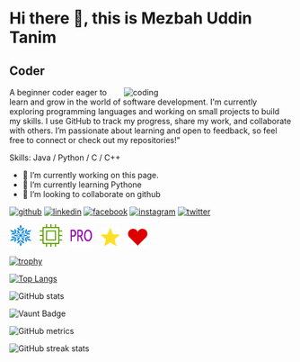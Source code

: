 
# Hi there 👋, this is Mezbah Uddin Tanim
## Coder

<img align="right" alt="coding" width="300" src="https://th.bing.com/th/id/OIP.iz36BMvdF7uKHxbB5a6RgAHaHa?pid=ImgDet&w=185&h=185&c=7&dpr=1.1">

 A beginner coder eager to learn and grow in the world of software development. I'm currently exploring programming languages and working on small projects to build my skills. I use GitHub to track my progress, share my work, and collaborate with others. I’m passionate about learning and open to feedback, so feel free to connect or check out my repositories!"

Skills: Java / Python / C / C++

- 🔭 I’m currently working on this page. 
- 🌱 I’m currently learning Pythone 
- 👯 I’m looking to collaborate on github 


[<img src='https://cdn.jsdelivr.net/npm/simple-icons@3.0.1/icons/github.svg' alt='github' height='40'>](https://github.com/Mezbah1611)  [<img src='https://cdn.jsdelivr.net/npm/simple-icons@3.0.1/icons/linkedin.svg' alt='linkedin' height='40'>](https://www.linkedin.com/in/mezbah-uddin-tanim/)  [<img src='https://cdn.jsdelivr.net/npm/simple-icons@3.0.1/icons/facebook.svg' alt='facebook' height='40'>](https://www.facebook.com/mdtanim.tanim)  [<img src='https://cdn.jsdelivr.net/npm/simple-icons@3.0.1/icons/instagram.svg' alt='instagram' height='40'>](https://www.instagram.com/mezbah_uddin_tanim/)  [<img src='https://cdn.jsdelivr.net/npm/simple-icons@3.0.1/icons/twitter.svg' alt='twitter' height='40'>](https://twitter.com/Mezbah203)  

<a href='https://archiveprogram.github.com/'><img src='https://raw.githubusercontent.com/acervenky/animated-github-badges/master/assets/acbadge.gif' width='40' height='40'></a> <a href='https://docs.github.com/en/developers'><img src='https://raw.githubusercontent.com/acervenky/animated-github-badges/master/assets/devbadge.gif' width='40' height='40'></a> <a href='https://github.com/pricing'><img src='https://raw.githubusercontent.com/acervenky/animated-github-badges/master/assets/pro.gif' width='40' height='40'></a> <a href='https://stars.github.com/'><img src='https://raw.githubusercontent.com/acervenky/animated-github-badges/master/assets/starbadge.gif' width='35' height='35'></a> <a href='https://docs.github.com/en/github/supporting-the-open-source-community-with-github-sponsors'><img src='https://raw.githubusercontent.com/acervenky/animated-github-badges/master/assets/sponsorbadge.gif' width='35' height='35'></a> 

[![trophy](https://github-profile-trophy.vercel.app/?username=Mezbah1611)](https://github.com/ryo-ma/github-profile-trophy)

[![Top Langs](https://github-readme-stats.vercel.app/api/top-langs/?username=Mezbah1611)](https://github.com/anuraghazra/github-readme-stats)

![GitHub stats](https://github-readme-stats.vercel.app/api?username=Mezbah1611&show_icons=true)  

![Vaunt Badge](https://api.vaunt.dev/v1/github/entities/Mezbah1611/contributions?format=svg&private=false)  

![GitHub metrics](https://metrics.lecoq.io/Mezbah1611)  

![GitHub streak stats](https://streak-stats.demolab.com/?user=Mezbah1611)  

